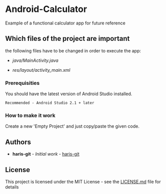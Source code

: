 # Android-Calculator

Example of a functional calculator app for future reference

## Which files of the project are important

the following files have to be changed in order to execute the app:

* *java/MainActivity.java*

* *res/layout/activity_main.xml*

### Prerequisities

You should have the latest version of Android Studio installed. 

```
Recommended - Android Studio 2.1 + later
```

### How to make it work

Create a new 'Empty Project' and just copy/paste the given code. 

## Authors

* **haris-git** - *Initial work* - [haris-git](https://github.com/haris-git)

## License

This project is licensed under the MIT License - see the [LICENSE.md](LICENSE.md) file for details

